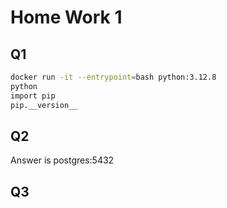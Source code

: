# Home Work 1

## Q1 

```sh
docker run -it --entrypoint=bash python:3.12.8
python
import pip
pip.__version__
```

## Q2
Answer is postgres:5432

## Q3